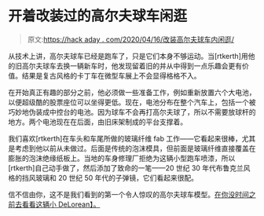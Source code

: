 # 开着改装过的高尔夫球车闲逛

> 原文:[https://hack aday . com/2020/04/16/改装高尔夫球车内闲逛/](https://hackaday.com/2020/04/16/puttering-around-in-a-converted-golf-cart/)

从技术上讲，高尔夫球车已经是跑车了，只是它们本身不够运动。当[rtkerth]用他的旧高尔夫球车去换一辆新车时，他发现留着旧的并从中得到一点乐趣会更有价值。结果是复古风格的卡丁车在微型车展上不会显得格格不入。

在开始真正有趣的部分之前，他必须做一些准备工作，例如重新放置六个大电池，以便超级酷的股票座位可以坐得更低。现在，电池分布在整个汽车上，包括一个被巧妙地伪装成中控台的电池。因为球车不会再打高尔夫球了，所以不需要放球杆的地方。两个电池现在在后面，由旧床架制成的平台支撑着。

我们喜欢[rtkerth]在车头和车尾所做的玻璃纤维 fab 工作——它看起来很棒，尤其是考虑到他以前从未做过。后面是传统的泡沫模具，但前面是玻璃纤维直接覆盖在膨胀的泡沫绝缘纸板上。当地的车身修理厂拒绝为这辆小型跑车喷漆，所以[rtkerth]自己动手做了，然后添加了致命的一笔——20 世纪 30 年代布鲁克兰风格的挡风玻璃和 20 世纪 50 年代的子弹镜，它们看起来很配。

信不信由你，这不是我们看到的第一个令人惊叹的高尔夫球车模型。[在你没时间之前去看看这辆小 DeLorean】。](https://hackaday.com/2015/09/22/quick-marty-we-have-to-go-back-with-the-golf-cart/)